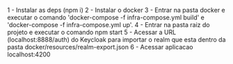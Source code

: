 1 - Instalar as deps (npm i)
2 - Instalar o docker
3 - Entrar na pasta docker e executar o comando 'docker-compose -f infra-compose.yml build' e 'docker-compose -f infra-compose.yml up'. 
4 - Entrar na pasta raiz do projeto e executar o comando npm start 
5 - Acessar a URL (localhost:8888/auth) do Keycloak para importar o realm que esta dentro da pasta docker/resources/realm-export.json 
6 - Acessar aplicacao localhost:4200

